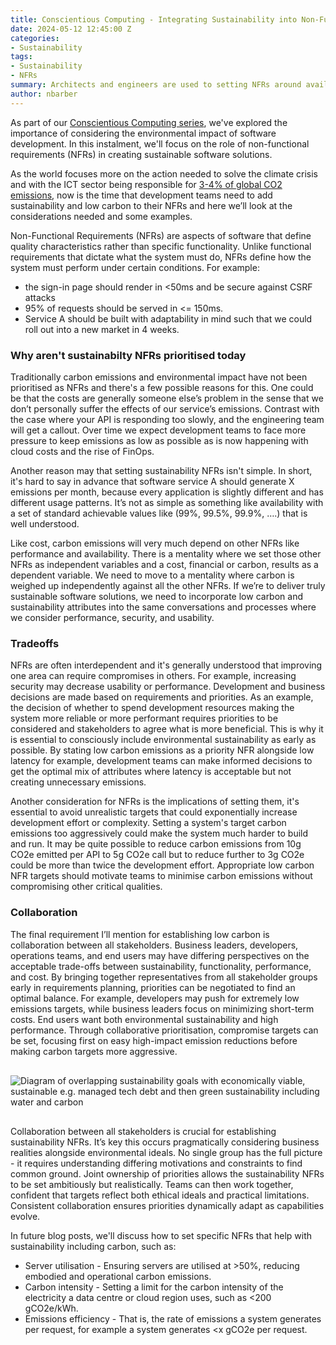 ```yaml
---
title: Conscientious Computing - Integrating Sustainability into Non-Functional Requirements
date: 2024-05-12 12:45:00 Z
categories:
- Sustainability
tags:
- Sustainability
- NFRs
summary: Architects and engineers are used to setting NFRs around availability and security but not carbon emissions. In this blog I look at why we should think about sustainability NFRs when designing software
author: nbarber
---
```



As part of our [Conscientious Computing series](https://blog.scottlogic.com/2023/12/19/green-software-podcasts-what-the-team-are-listening-to-right-now.html), we've explored the importance of considering the environmental impact of software development. In this instalment, we'll focus on the role of non-functional requirements (NFRs) in creating sustainable software solutions. 

As the world focuses more on the action needed to solve the climate crisis and with the ICT sector being responsible for [3-4% of global CO2 emissions](https://www.bcg.com/press/24june2021-telco-sector-game-changer-sustainability-shrinking-carbon-footprints), now is the time that development teams need to add sustainability and low carbon to their NFRs and here we’ll look at the considerations needed and some examples.  

Non-Functional Requirements (NFRs) are aspects of software that define quality characteristics rather than specific functionality. Unlike functional requirements that dictate what the system must do, NFRs define how the system must perform under certain conditions. For example:

 * the sign-in page should render in <50ms and be secure against CSRF attacks
 * 95% of requests should be served in <= 150ms. 
 * Service A should be built with adaptability in mind such that we could roll out into a new market in 4 weeks. 

### Why aren't sustainabilty NFRs prioritised today
Traditionally carbon emissions and environmental impact have not been prioritised as NFRs and there's a few possible reasons for this. One could be that the costs are generally someone else’s problem in the sense that we don’t personally suffer the effects of our service’s emissions.  Contrast with the case where your API is responding too slowly, and the engineering team will get a callout. Over time we expect development teams to face more pressure to keep emissions as low as possible as is now happening with cloud costs and the rise of FinOps. 

Another reason may that setting sustainability NFRs isn't simple. In short, it's hard to say in advance that software service A should generate X emissions per month, because every application is slightly different and has different usage patterns. It’s not as simple as something like availability with a set of standard achievable values like (99%, 99.5%, 99.9%, ….) that is well understood. 

Like cost, carbon emissions will very much depend on other NFRs like performance and availability. There is a mentality where we set those other NFRs as independent variables and a cost, financial or carbon, results as a dependent variable. We need to move to a mentality where carbon is weighed up independently against all the other NFRs. If we’re to deliver truly sustainable software solutions, we need to incorporate low carbon and sustainability attributes into the same conversations and processes where we consider performance, security, and usability.  

### Tradeoffs 
NFRs are often interdependent and it's generally understood that improving one area can require compromises in others. For example, increasing security may decrease usability or performance. Development and business decisions are made based on requirements and priorities. As an example, the decision of whether to spend development resources making the system more reliable or more performant requires priorities to be considered and stakeholders to agree what is more beneficial. This is why it is essential to consciously include environmental sustainability as early as possible. By stating low carbon emissions as a priority NFR alongside low latency for example, development teams can make informed decisions to get the optimal mix of attributes where latency is acceptable but not creating unnecessary emissions.   

Another consideration for NFRs is the implications of setting them, it's essential to avoid unrealistic targets that could exponentially increase development effort or complexity. Setting a system's target carbon emissions too aggressively could make the system much harder to build and run. It may be quite possible to reduce carbon emissions from 10g CO2e emitted per API to 5g CO2e call but to reduce further to 3g CO2e could be more than twice the development effort.  Appropriate low carbon NFR targets should motivate teams to minimise carbon emissions without compromising other critical qualities.  

### Collaboration
The final requirement I’ll mention for establishing low carbon is collaboration between all stakeholders. Business leaders, developers, operations teams, and end users may have differing perspectives on the acceptable trade-offs between sustainability, functionality, performance, and cost. By bringing together representatives from all stakeholder groups early in requirements planning, priorities can be negotiated to find an optimal balance. For example, developers may push for extremely low emissions targets, while business leaders focus on minimizing short-term costs. End users want both environmental sustainability and high performance. Through collaborative prioritisation, compromise targets can be set, focusing first on easy high-impact emission reductions before making carbon targets more aggressive. 


<img alt="Diagram of overlapping sustainability goals with economically viable, sustainable e.g. managed tech debt and then green sustainability including water and carbon" src="{{ site.github.url }}/nbarber/assets/sustainability_nfrs/sustainabilty_development_goals.jpg" title="" style="display: block; margin: 0 auto; padding: 1rem 0;" />

Collaboration between all stakeholders is crucial for establishing sustainability NFRs. It’s key this occurs pragmatically considering business realities alongside environmental ideals. No single group has the full picture - it requires understanding differing motivations and constraints to find common ground. Joint ownership of priorities allows the sustainability NFRs to be set ambitiously but realistically. Teams can then work together, confident that targets reflect both ethical ideals and practical limitations. Consistent collaboration ensures priorities dynamically adapt as capabilities evolve. 

In future blog posts, we'll discuss how to set specific NFRs that help with sustainability including carbon, such as: 

* Server utilisation - Ensuring servers are utilised at >50%, reducing embodied and operational carbon emissions. 
* Carbon intensity - Setting a limit for the carbon intensity of the electricity a data centre or cloud region uses, such as <200 gCO2e/kWh. 
* Emissions efficiency - That is, the rate of emissions a system generates per request, for example a system generates <x gCO2e per request. 

